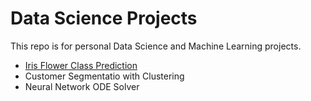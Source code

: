 # Data Science Projects
This repo is for personal Data Science and Machine Learning projects.
* [Iris Flower Class Prediction](https://github.com/speQtrum/IRIS-Prediction)
* Customer Segmentatio with Clustering
* Neural Network ODE Solver 

